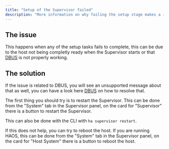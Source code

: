 ```yaml
---
title: "Setup of the Supervisor failed"
description: "More information on why failing the setup stage makes a installation as unhealthy."
---
```


## The issue

This happens when any of the setup tasks fails to complete, this can be due to the host not being completly ready when the Supervisor starts or that [DBUS] is not properly working.

## The solution

If the issue is related to DBUS, you will see an unsupported message about that as well, you can have a look here [DBUS] on how to resolve that.

The first thing you should try is to restart the Supervisor.
This can be done from the "System" tab in the Supervisor panel, on the card for "Supervisor" there is a button to restart the Supervisor.

This can also be done with the CLI with `ha supervisor restart`.

If this does not help, you can try to reboot the host.
If you are running HAOS, this can be done from the "System" tab in the Supervisor panel, on the card for "Host System" there is a button to reboot the host.

[DBUS]: /more-info/unsupported/dbus